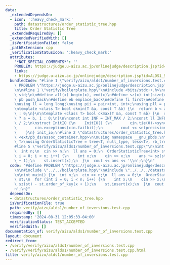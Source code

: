 ```yaml
---
data:
  _extendedDependsOn:
  - icon: ':heavy_check_mark:'
    path: datastructures/order_statistic_tree.hpp
    title: Order Statistic Tree
  _extendedRequiredBy: []
  _extendedVerifiedWith: []
  _isVerificationFailed: false
  _pathExtension: cpp
  _verificationStatusIcon: ':heavy_check_mark:'
  attributes:
    '*NOT_SPECIAL_COMMENTS*': ''
    PROBLEM: https://judge.u-aizu.ac.jp/onlinejudge/description.jsp?id=ALDS1_5_D
    links:
    - https://judge.u-aizu.ac.jp/onlinejudge/description.jsp?id=ALDS1_5_D
  bundledCode: "#line 1 \"verify/aizu/alds1/number_of_inversions.test.cpp\"\n#define\
    \ PROBLEM \"https://judge.u-aizu.ac.jp/onlinejudge/description.jsp?id=ALDS1_5_D\"\
    \n\n#line 1 \"verify/boilerplate.hpp\"\n#include <bits/stdc++.h>\nusing namespace\
    \ std;\n\n#define all(x) begin(x), end(x)\n#define sz(x) int(size(x))\n#define\
    \ pb push_back\n#define eb emplace_back\n#define fi first\n#define se second\n\
    \nusing ll = long long;\nusing pii = pair<int, int>;\nusing pll = pair<ll, ll>;\n\
    \ntemplate <class T> bool ckmin(T &a, const T &b) {\n  return b < a ? a = b, 1\
    \ : 0;\n}\n\ntemplate <class T> bool ckmax(T &a, const T &b) {\n  return b > a\
    \ ? a = b, 1 : 0;\n}\n\nconst int INF = INT_MAX / 2;\nconst ll INFLL = LLONG_MAX\
    \ / 2;\n\nstruct InitIO {\n    InitIO() {\n        cin.tie(0)->sync_with_stdio(0);\n\
    \        cin.exceptions(cin.failbit);\n        cout << setprecision(10) << fixed;\n\
    \    }\n} init_io;\n#line 2 \"datastructures/order_statistic_tree.hpp\"\n\n#include\
    \ <ext/pb_ds/assoc_container.hpp>\n\nusing namespace __gnu_pbds;\n\ntemplate <class\
    \ T>\nusing OrderStatisticTree = tree<T, null_type, less<T>, rb_tree_tag, tree_order_statistics_node_update>;\n\
    #line 5 \"verify/aizu/alds1/number_of_inversions.test.cpp\"\n\nint main() {\n\
    \  int n;\n  cin >> n;\n  ll ans = 0;\n  OrderStatisticTree<int> st;\n  for (int\
    \ i = 0; i < n; i++) {\n    int x;\n    cin >> x;\n    ans += sz(st) - st.order_of_key(x\
    \ + 1);\n    st.insert(x);\n  }\n  cout << ans << '\\n';\n}\n"
  code: "#define PROBLEM \"https://judge.u-aizu.ac.jp/onlinejudge/description.jsp?id=ALDS1_5_D\"\
    \n\n#include \"../../boilerplate.hpp\"\n#include \"../../../datastructures/order_statistic_tree.hpp\"\
    \n\nint main() {\n  int n;\n  cin >> n;\n  ll ans = 0;\n  OrderStatisticTree<int>\
    \ st;\n  for (int i = 0; i < n; i++) {\n    int x;\n    cin >> x;\n    ans +=\
    \ sz(st) - st.order_of_key(x + 1);\n    st.insert(x);\n  }\n  cout << ans << '\\\
    n';\n}"
  dependsOn:
  - datastructures/order_statistic_tree.hpp
  isVerificationFile: true
  path: verify/aizu/alds1/number_of_inversions.test.cpp
  requiredBy: []
  timestamp: '2024-08-31 12:05:33-04:00'
  verificationStatus: TEST_ACCEPTED
  verifiedWith: []
documentation_of: verify/aizu/alds1/number_of_inversions.test.cpp
layout: document
redirect_from:
- /verify/verify/aizu/alds1/number_of_inversions.test.cpp
- /verify/verify/aizu/alds1/number_of_inversions.test.cpp.html
title: verify/aizu/alds1/number_of_inversions.test.cpp
---
```

